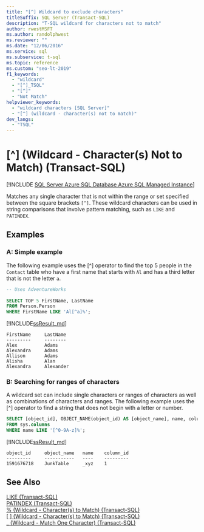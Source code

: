 ```yaml
---
title: "[^] Wildcard to exclude characters"
titleSuffix: SQL Server (Transact-SQL)
description: "T-SQL wildcard for characters not to match"
author: rwestMSFT
ms.author: randolphwest
ms.reviewer: ""
ms.date: "12/06/2016"
ms.service: sql
ms.subservice: t-sql
ms.topic: reference
ms.custom: "seo-lt-2019"
f1_keywords:
  - "wildcard"
  - "[^]_TSQL"
  - "[^]"
  - "Not Match"
helpviewer_keywords:
  - "wildcard characters [SQL Server]"
  - "[^] (wildcard - character(s) not to match)"
dev_langs:
  - "TSQL"
---
```


# \[^\] (Wildcard - Character(s) Not to Match) (Transact-SQL)
[!INCLUDE [SQL Server Azure SQL Database Azure SQL Managed Instance](../../includes/applies-to-version/sql-asdb-asdbmi.md)]

  Matches any single character that is not within the range or set specified between the square brackets `[^]`. These wildcard characters can be used in string comparisons that involve pattern matching, such as `LIKE` and `PATINDEX`. 
  
## Examples  
### A: Simple example   
 The following example uses the [^] operator to find the top 5 people in the `Contact` table who have a first name that starts with `Al` and has a third letter that is not the letter `a`.  
  
```sql
-- Uses AdventureWorks  
  
SELECT TOP 5 FirstName, LastName  
FROM Person.Person  
WHERE FirstName LIKE 'Al[^a]%';  
```  
[!INCLUDE[ssResult_md](../../includes/ssresult-md.md)]  

```
FirstName     LastName
---------     --------
Alex          Adams
Alexandra     Adams
Allison       Adams
Alisha        Alan
Alexandra     Alexander
```
### B: Searching for ranges of characters

A wildcard set can include single characters or ranges of characters as well as combinations of characters and ranges. The following example uses the [^] operator to find a string that does not begin with a letter or number.

```sql
SELECT [object_id], OBJECT_NAME(object_id) AS [object_name], name, column_id 
FROM sys.columns 
WHERE name LIKE '[^0-9A-z]%';
```

[!INCLUDE[ssResult_md](../../includes/ssresult-md.md)]  

```
object_id     object_name   name    column_id
---------     -----------   ----    ---------
1591676718    JunkTable     _xyz    1
```
  
## See Also  
 [LIKE &#40;Transact-SQL&#41;](../../t-sql/language-elements/like-transact-sql.md)   
 [PATINDEX &#40;Transact-SQL&#41;](../../t-sql/functions/patindex-transact-sql.md)   
 [% &#40;Wildcard - Character&#40;s&#41; to Match&#41; &#40;Transact-SQL&#41;](../../t-sql/language-elements/percent-character-wildcard-character-s-to-match-transact-sql.md)   
  [&#91; &#93; &#40;Wildcard - Character&#40;s&#41; to Match&#41; &#40;Transact-SQL&#41;](../../t-sql/language-elements/wildcard-character-s-to-match-transact-sql.md)   
 [\_ &#40;Wildcard - Match One Character&#41; &#40;Transact-SQL&#41;](../../t-sql/language-elements/wildcard-match-one-character-transact-sql.md)  
  
  
